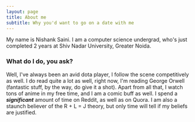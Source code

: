```yaml
---
layout: page
title: About me
subtitle: Why you'd want to go on a date with me
---
```


My name is Nishank Saini. I am a computer science undergrad, who's just completed 2 years at Shiv Nadar University, Greater Noida. 


### What do I do, you ask?

Well, I've always been an avid dota player, I follow the scene competitively as well. I do read quite a lot as well, right now, I'm reading George Orwell (fantastic stuff, by the way, do give it a shot). Apart from all that, I watch tons of anime in my free time, and I am a comic buff as well. I spend a ***significant*** amount of time on Reddit, as well as on Quora. 
I am also a staunch believer of the R + L = J theory, but only time will tell if my beliefs are justified.
